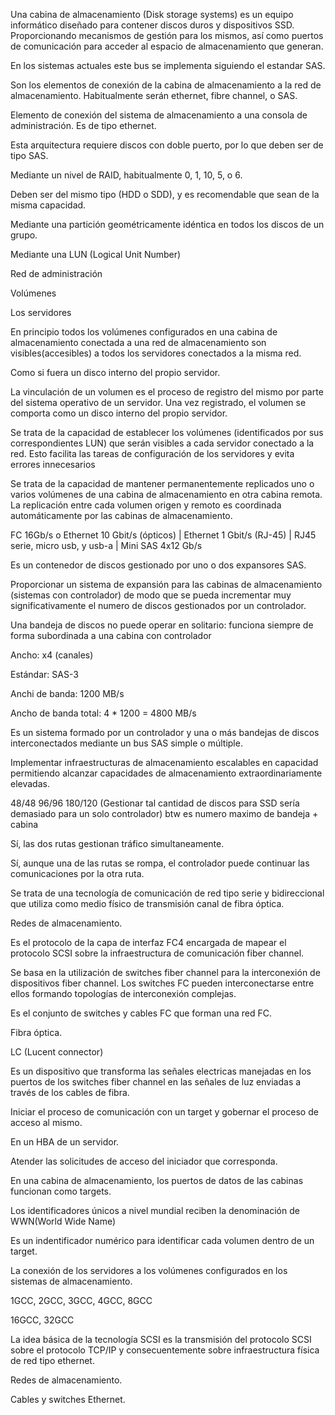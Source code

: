 Una cabina de almacenamiento (Disk storage systems) es un equipo informático diseñado para contener discos duros y dispositivos SSD. Proporcionando mecanismos de gestión para los mismos, así como puertos de comunicación para acceder al espacio de almacenamiento que generan.

En los sistemas actuales este bus se implementa siguiendo el estandar SAS.

Son los elementos de conexión de la cabina de almacenamiento a la red de almacenamiento. Habitualmente serán ethernet, fibre channel, o SAS.

Elemento de conexión del sistema de almacenamiento a una consola de administración. Es de tipo ethernet.

Esta arquitectura requiere discos con doble puerto, por lo que deben ser de tipo SAS.

Mediante un nivel de RAID, habitualmente 0, 1, 10, 5, o 6.

Deben ser del mismo tipo (HDD o SDD), y es recomendable que sean de la misma capacidad.

Mediante una partición geométricamente idéntica en todos los discos de un grupo.

Mediante una LUN (Logical Unit Number)

Red de administración

Volúmenes

Los servidores

En principio todos los volúmenes configurados en una cabina de almacenamiento conectada a una red de almacenamiento son visibles(accesibles) a todos los servidores conectados a la misma red.

Como si fuera un disco interno del propio servidor.

La vinculación de un volumen es el proceso de registro del mismo por parte del sistema operativo de un servidor. Una vez registrado, el volumen se comporta como un disco interno del propio servidor.

Se trata de la capacidad de establecer los volúmenes (identificados por sus correspondientes LUN) que serán visibles a cada servidor conectado a la red. Esto facilita las tareas de configuración de los servidores  y evita errores innecesarios 

Se trata de la capacidad de mantener permanentemente replicados uno o varios volúmenes de una cabina de almacenamiento en otra cabina remota. La replicación entre cada volumen origen y remoto es coordinada automáticamente por las cabinas de almacenamiento.

FC 16Gb/s o Ethernet 10 Gbit/s (ópticos) | Ethernet 1 Gbit/s (RJ-45) | RJ45 serie, micro usb, y usb-a | Mini SAS 4x12 Gb/s

Es un contenedor de discos gestionado por uno o dos expansores SAS.

Proporcionar un sistema de expansión para las cabinas de almacenamiento (sistemas con controlador) de modo que se pueda incrementar muy significativamente el numero de discos gestionados por un controlador.

Una bandeja de discos no puede operar en solitario: funciona siempre de forma subordinada a una cabina con controlador

Ancho: x4 (canales)

Estándar: SAS-3

Anchi de banda: 1200 MB/s

Ancho de banda total: 4 * 1200 = 4800 MB/s

Es un sistema formado por un controlador y una o más bandejas de discos interconectados mediante un bus SAS simple o múltiple.

Implementar infraestructuras de almacenamiento escalables en capacidad permitiendo alcanzar capacidades de almacenamiento extraordinariamente elevadas.

48/48 96/96 180/120 (Gestionar tal cantidad de discos para SSD sería demasiado para un solo controlador) btw es numero maximo de bandeja + cabina

Sí, las dos rutas gestionan tráfico simultaneamente.

Sí, aunque una de las rutas se rompa, el controlador puede continuar las comunicaciones por la otra ruta.

Se trata de una tecnología de comunicación de red tipo serie y bidireccional que utiliza como medio físico de transmisión canal de fibra óptica.

Redes de almacenamiento.

Es el protocolo de la capa de interfaz FC4 encargada de mapear el protocolo SCSI sobre la infraestructura de comunicación fiber channel.

Se basa en la utilización de switches fiber channel para la interconexión de dispositivos fiber channel. Los switches FC pueden interconectarse entre ellos formando topologías de interconexión complejas. 

Es el conjunto de switches y cables FC que forman una red FC.

Fibra óptica.

LC (Lucent connector)

Es un dispositivo que transforma las señales electricas manejadas en los puertos de los switches fiber channel en las señales de luz enviadas a través de los cables de fibra.

Iniciar el proceso de comunicación con un target y gobernar el proceso de acceso al mismo.

En un HBA de un servidor.

Atender las solicitudes de acceso del iniciador que corresponda.

En una cabina de almacenamiento, los puertos de datos de las cabinas funcionan como targets.

Los identificadores únicos a nivel mundial reciben la denominación de WWN(World Wide Name)

Es un indentificador numérico para identificar cada volumen dentro de un target.

La conexión de los servidores a los volúmenes configurados en los sistemas de almacenamiento.

1GCC, 2GCC, 3GCC, 4GCC, 8GCC

16GCC, 32GCC

La idea básica de la tecnología SCSI es la transmisión del protocolo SCSI sobre el protocolo TCP/IP y consecuentemente sobre infraestructura física de red tipo ethernet.

Redes de almacenamiento.

Cables y switches Ethernet.

